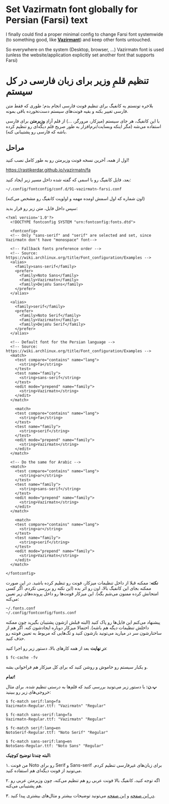 # Set Vazirmatn font globally for Persian (Farsi) text

I finally could find a proper minimal config to change Farsi font systemwide (to something good, like **[Vazirmant](https://rastikerdar.github.io/vazirmatn/fa)**) and keep other fonts untouched. 

So everywhere on the system (Desktop, browser, ...) Vazirmatn font is used (unless the website/application explicitly set another font that supports Farsi)

# تنظیم قلمِ وزیر برای زبان فارسی در کل سیستم
بلاخره تونستم یه کانفیگ برای تنظیم فونت فارسی انجام بدم؛ طوری که فقط متن فارسی تغییر بکنه و بقیه فونت‌های سیستم دست‌نخورده باقی بمونه.

با این کانفیگ، هر جای سیستم (میزکار، مرورگر، ...) از قلم آزادِ **وزیرمتن** برای فارسی استفاده می‌شه (مگر اینکه وبسایت/نرم‌افزار به طور صریح قلم دیگه‌ای رو تنظیم کرده باشه که فارسی رو پشتیبانی کنه).


## مراحل
اول از همه، آخرین نسخه فونت وزیرمتن رو به طور کامل نصب کنید!

https://rastikerdar.github.io/vazirmatn/fa

بعد، فایل کانفیگ رو با اسمی که گفته شده داخل مسیر زیر ایجاد کنید:
 
 ```~/.config/fontconfig/conf.d/91-vazirmatn-farsi.conf```
 
 (اون شماره که اول اسمش اومده مهمه و اولویت کانفیگ رو مشخص می‌کنه)
 
 سپس داخل فایل، متن زیر رو قرار بدید:
 
```
<?xml version='1.0'?>
  <!DOCTYPE fontconfig SYSTEM "urn:fontconfig:fonts.dtd">

  <fontconfig>
  <!-- Only "sans-serif" and "serif" are selected and set, since Vazirmatn don't have "monospace" font-->

  <!-- Fallback fonts preference order -->
  <!-- Source: https://wiki.archlinux.org/title/Font_configuration/Examples -->
  <alias>
    <family>sans-serif</family>
    <prefer>
      <family>Noto Sans</family>
      <family>Vazirmatn</family>
      <family>DejaVu Sans</family>
    </prefer>
  </alias>

  <alias>
    <family>serif</family>
    <prefer>
      <family>Noto Serif</family>
      <family>Vazirmatn</family>
      <family>DejaVu Serif</family>
    </prefer>
  </alias>

  <!-- Default font for the Persian language -->
  <!-- Source: https://wiki.archlinux.org/title/Font_configuration/Examples -->
  <match>
    <test compare="contains" name="lang">
      <string>fa</string>
    </test>
    <test name="family">
      <string>sans-serif</string>
    </test>
    <edit mode="prepend" name="family">
      <string>Vazirmatn</string>
    </edit>
  </match>

    <match>
    <test compare="contains" name="lang">
      <string>fa</string>
    </test>
    <test name="family">
      <string>serif</string>
    </test>
    <edit mode="prepend" name="family">
      <string>Vazirmatn</string>
    </edit>
  </match>

  <!-- Do the same for Arabic -->
  <match>
    <test compare="contains" name="lang">
      <string>ar</string>
    </test>
    <test name="family">
      <string>sans-serif</string>
    </test>
    <edit mode="prepend" name="family">
      <string>Vazirmatn</string>
    </edit>
  </match>

    <match>
    <test compare="contains" name="lang">
      <string>ar</string>
    </test>
    <test name="family">
      <string>serif</string>
    </test>
    <edit mode="prepend" name="family">
      <string>Vazirmatn</string>
    </edit>
  </match>

</fontconfig>

```
 

**نکته**: ممکنه قبلا از داخل تنظیمات میزکار، فونت رو تنظیم کرده باشید. در این صورت ممکنه بجای این کانفیگ بالا، اون رو اثر بده (این نکته رو بررسی نکردم. اگر کسی امتحانش کرده ممنون می‌شم بگه). این میزکار فونت‌ها رو داخل پرونده‌های زیر تعیین می‌کنه:
```
~/.fonts.conf
~/.config/fontconfig/fonts.conf
```

پیشنهاد می‌کنم این فایل‌ها رو پاک کنید (البته قبلش ازشون پشتیبان بگیرید چون ممکنه داخلش تنظیمات دیگه هم باشه). احتمالا میزکار دوباره ایجادشون کنه. اگر هم از ساختارشون سر در میارید می‌تونید بازشون کنید و تگ‌هایی که مربوط به تعیین فونته رو حذف کنید.

**در نهایت** بعد از همه کارهای بالا، دستور زیر رو اجرا کنید:

```$ fc-cache -fv```
 
و یکبار سیستم رو خاموش و روشن کنید که برای کل میزکار هم فراخوانی بشه.

**تمام!**

**پ.ن:** با دستور زیر می‌تونید بررسی کنید که قلم‌ها به درستی تنظیم شده. برای مثال خروجی‌های زیر رو ببینید:

```
$ fc-match serif:lang=fa
Vazirmatn-Regular.ttf: "Vazirmatn" "Regular"

$ fc-match sans-serif:lang=fa
Vazirmatn-Regular.ttf: "Vazirmatn" "Regular"

$ fc-match serif:lang=en
NotoSerif-Regular.ttf: "Noto Serif" "Regular"

$ fc-match sans-serif:lang=en
NotoSans-Regular.ttf: "Noto Sans" "Regular"
```


**البته چندتا توضیح کوچیک:** 

۱. من فونت Noto رو برای Serif و Sans-serif برای زبان‌های غیرفارسی تنظیم کردم. می‌تونید از فونت دیگه‌ای هم استفاده کنید.

۲. اگه توجه کنید، کانفیگ بالا فونت عربی رو هم تنظیم می‌کنه، چون وزیرمتن عربی رو هم پشتیبانی می‌کنه.

۳. [در این صفحه](https://wiki.archlinux.org/title/Font_configuration) و [این صفحه](https://wiki.archlinux.org/title/Font_configuration/Examples#Default_fonts) می‌تونید توضیحات بیشتر و مثال‌های بیشتری پیدا کنید.
